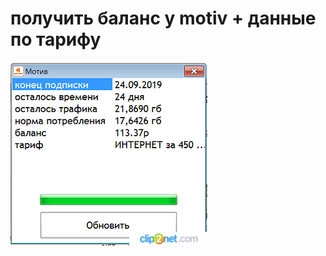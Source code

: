 # получить баланс у motiv + данные по тарифу


![cкрин1](https://github.com/neomichi/TestWork/blob/master/motiv/Clip2net_190831134700.png "1")

